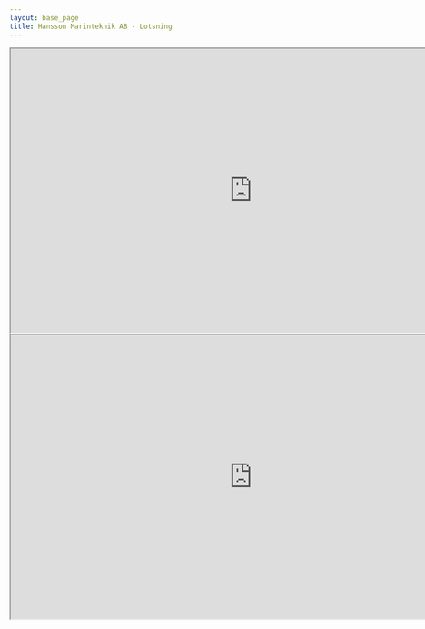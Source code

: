 ```yaml
---
layout: base_page
title: Hansson Marinteknik AB - Lotsning
---
```


<div>
  <iframe src="https://eservices.sjofartsverket.se/lotsinfopublic/lotsning_frames.asp" width="850" height="500"></iframe>
</div>
<div>
  <iframe src="https://ext.shorelink.se/fartyg/lulea/" width="850" height="500"></iframe>
</div>
